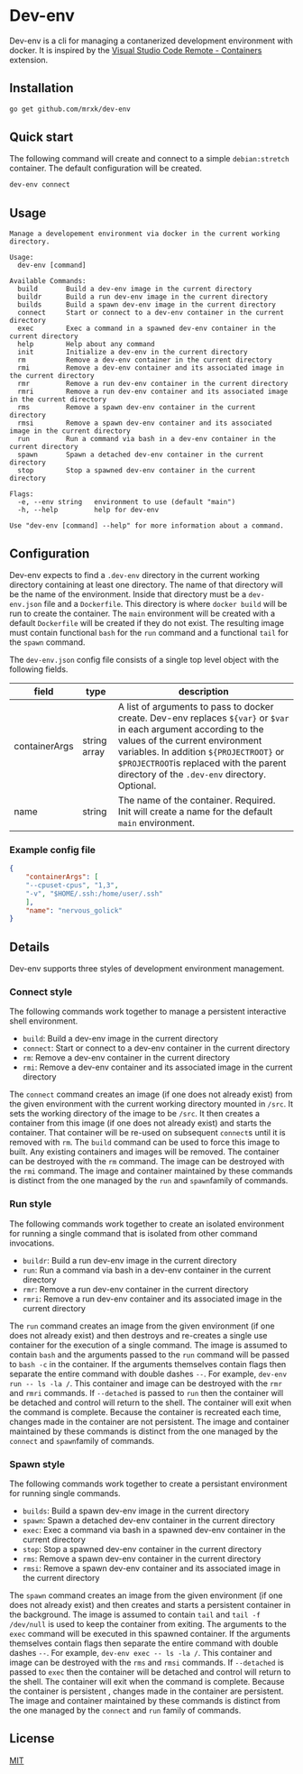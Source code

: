 # Dev-env

Dev-env is a cli for managing a contanerized development environment with docker. It is
inspired by the
[Visual Studio Code Remote - Containers](https://code.visualstudio.com/docs/remote/containers)
extension.

## Installation

```bash
go get github.com/mrxk/dev-env
```

## Quick start

The following command will create and connect to a simple `debian:stretch`
container. The default configuration will be created.

```bash
dev-env connect
```

## Usage

```text
Manage a developement environment via docker in the current working directory.

Usage:
  dev-env [command]

Available Commands:
  build       Build a dev-env image in the current directory
  buildr      Build a run dev-env image in the current directory
  builds      Build a spawn dev-env image in the current directory
  connect     Start or connect to a dev-env container in the current directory
  exec        Exec a command in a spawned dev-env container in the current directory
  help        Help about any command
  init        Initialize a dev-env in the current directory
  rm          Remove a dev-env container in the current directory
  rmi         Remove a dev-env container and its associated image in the current directory
  rmr         Remove a run dev-env container in the current directory
  rmri        Remove a run dev-env container and its associated image in the current directory
  rms         Remove a spawn dev-env container in the current directory
  rmsi        Remove a spawn dev-env container and its associated image in the current directory
  run         Run a command via bash in a dev-env container in the current directory
  spawn       Spawn a detached dev-env container in the current directory
  stop        Stop a spawned dev-env container in the current directory

Flags:
  -e, --env string   environment to use (default "main")
  -h, --help         help for dev-env

Use "dev-env [command] --help" for more information about a command.
```

## Configuration

Dev-env expects to find a `.dev-env` directory in the current working directory
containing at least one directory. The name of that directory will be the name
of the environment. Inside that directory must be a `dev-env.json` file and a
`Dockerfile`. This directory is where `docker build` will be run to create the
container. The `main` environment will be created with a default `Dockerfile`
will be created if they do not exist. The resulting image must contain
functional `bash` for the `run` command and a functional `tail` for the `spawn`
command.

The `dev-env.json` config file consists of a single top level object with the
following fields.

| field | type | description |
|-------|------|-------------|
| containerArgs | string array | A list of arguments to pass to docker create. Dev-env replaces `${var}` or `$var` in each argument according to the values of the current environment variables. In addition `${PROJECTROOT}` or `$PROJECTROOT`is replaced with the parent directory of the `.dev-env` directory. Optional. |
| name | string| The name of the container. Required. Init will create a name for the default `main` environment. |

### Example config file

```json
{
    "containerArgs": [
	"--cpuset-cpus", "1,3",
	"-v", "$HOME/.ssh:/home/user/.ssh"
    ],
    "name": "nervous_golick"
}
```

## Details

Dev-env supports three styles of development environment management.

### Connect style

The following commands work together to manage a persistent interactive shell
environment.

 * `build`: Build a dev-env image in the current directory
 * `connect`: Start or connect to a dev-env container in the current directory
 * `rm`: Remove a dev-env container in the current directory
 * `rmi`: Remove a dev-env container and its associated image in the current directory

The `connect` command creates an image (if one does not already exist) from the
given environment with the current working directory mounted in `/src`. It sets
the working directory of the image to be `/src`. It then creates a container
from this image (if one does not already exist) and starts the container. That
container will be re-used on subsequent `connect`s until it is removed with
`rm`. The `build` command can be used to force this image to built. Any
existing containers and images will be removed. The container can be destroyed
with the `rm` command. The image can be destroyed with the `rmi` command. The
image and container maintained by these commands is distinct from the one
managed by the `run` and `spawn`family of commands.

### Run style

The following commands work together to create an isolated environment for
running a single command that is isolated from other command invocations.

 * `buildr`: Build a run dev-env image in the current directory
 * `run`: Run a command via bash in a dev-env container in the current directory
 * `rmr`: Remove a run dev-env container in the current directory
 * `rmri`: Remove a run dev-env container and its associated image in the current directory

The `run` command creates an image from the given environment (if one does not
already exist) and then destroys and re-creates a single use container for the
execution of a single command. The image is assumed to contain `bash` and the
arguments passed to the `run` command will be passed to `bash -c` in the
container. If the arguments themselves contain flags then separate the entire
command with double dashes `--`. For example, `dev-env run -- ls -la /`. This
container and image can be destroyed with the `rmr` and `rmri` commands. If
`--detached` is passed to `run` then the container will be detached and control
will return to the shell. The container will exit when the command is complete.
Because the container is recreated each time, changes made in the container are
not persistent. The image and container maintained by these commands is
distinct from the one managed by the `connect` and `spawn`family of commands.

### Spawn style

The following commands work together to create a persistant environment for
running single commands.

 * `builds`: Build a spawn dev-env image in the current directory
 * `spawn`: Spawn a detached dev-env container in the current directory
 * `exec`: Exec a command via bash in a spawned dev-env container in the current directory
 * `stop`: Stop a spawned dev-env container in the current directory
 * `rms`: Remove a spawn dev-env container in the current directory
 * `rmsi`: Remove a spawn dev-env container and its associated image in the current directory

The `spawn` command creates an image from the given environment (if one does
not already exist) and then creates and starts a persistent container in the
background. The image is assumed to contain `tail` and `tail -f /dev/null` is
used to keep the container from exiting. The arguments to the `exec` command
will be executed in this spawned container. If the arguments themselves contain
flags then separate the entire command with double dashes `--`. For example,
`dev-env exec -- ls -la /`. This container and image can be destroyed with the
`rms` and `rmsi` commands. If `--detached` is passed to `exec` then the
container will be detached and control will return to the shell. The container
will exit when the command is complete. Because the container is persistent ,
changes made in the container are persistent. The image and container
maintained by these commands is distinct from the one managed by the `connect`
and `run` family of commands.

## License
[MIT](https://choosealicense.com/licenses/mit/)
